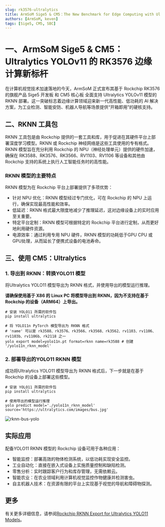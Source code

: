```yaml
---
slug: rk3576-ultralytics
title: ArmSoM Sige5 & CM5：The New Benchmark for Edge Computing with Ultralytics YOLOv11 on RK3576
authors: [ArmSoM, keven]
tags: [Sige5, CM5, SBC]
---
```


# ​一、​ArmSoM Sige5 & CM5：Ultralytics YOLOv11 的 RK3576 边缘计算新标杆​​

在计算机视觉技术加速落地的今天，ArmSoM 正式宣布其基于 ​​Rockchip RK3576​​ 的旗舰产品 ​​Sige5 开发板​​ 和 ​​CM5 核心板​​ 全面支持 Ultralytics YOLOv11 模型的 RKNN 部署。这一突破标志着边缘计算领域迎来新一代高性能、低功耗的 AI 解决方案，为工业检测、智能安防、机器人导航等场景提供“开箱即用”的硬核支持。

## ​二、RKNN 工具包
RKNN 工具包是由 Rockchip 提供的一套工具和库，用于促进在其硬件平台上部署深度学习模型。RKNN 或 Rockchip 神经网络是这些工具使用的专有格式。RKNN 模型旨在充分利用 Rockchip 的 NPU（神经处理单元）提供的硬件加速，确保在 RK3588、RK3576、RK3566、RV1103、RV1106 等设备和其他由 Rockchip 支持的系统上执行人工智能任务时的高性能。

### RKNN 模型的主要特点
RKNN 模型为在 Rockchip 平台上部署提供了多项优势：

- 针对 NPU 优化：RKNN 模型经过专门优化，可在 Rockchip 的 NPU 上运行，确保实现最高性能和效率。
- 低延迟：RKNN 格式最大限度地减少了推理延迟，这对边缘设备上的实时应用至关重要。
- 特定平台定制：RKNN 模型可根据特定的 Rockchip 平台进行定制，从而更好地利用硬件资源。
- 电源效率：通过利用专用 NPU 硬件，RKNN 模型的功耗低于GPU CPU 或GPU处理，从而延长了便携式设备的电池寿命。

## 三、使用 CM5：Ultralytics

### ​​1. 导出到 RKNN：转换YOLO11 模型

将Ultralytics YOLO11 模型导出为 RKNN 格式，并使用导出的模型运行推理。

**请确保使用基于 X86 的 Linux PC 将模型导出到 RKNN，因为不支持在基于 Rockchip 的设备（ARM64）上导出。**

```
# 安装 YOLO11 所需的软件包
pip install ultralytics

# 将 YOLO11n PyTorch 模型导出为 RKNN 格式
# 'name' 可以是 rk3588、rk3576、rk3566、rk3568、rk3562、rv1103、rv1106、rv1103b、rv1106b、rk2118 之一
yolo export model=yolo11n.pt format=rknn name=rk3588 # 创建 '/yolo11n_rknn_model'
```

### 2. 部署导出的YOLO11 RKNN 模型

成功将Ultralytics YOLO11 模型导出为 RKNN 格式后，下一步就是在基于 Rockchip 的设备上部署这些模型。

```
# 安装 YOLO11 所需的软件包
pip install ultralytics

# 使用导出的模型运行推理
yolo predict model='./yolo11n_rknn_model' source='https://ultralytics.com/images/bus.jpg'
```

![rknn-bus-yolo](/img/blog/rknn-bus-yolo.jpg)

## 实际应用

配备YOLO11 RKNN 模型的 Rockchip 设备可用于各种应用：

- 智能监控：部署高效的物体检测系统，以低功耗实现安全监控。
- 工业自动化：直接在嵌入式设备上实施质量控制和缺陷检测。
- 零售分析：实时跟踪客户行为和库存管理，无需依赖云。
- 智能农业：在农业领域利用计算机视觉监控作物健康并检测害虫。
- 自主机器人技术：在资源有限的平台上实现基于视觉的导航和障碍物探测。

## 更多

有关更多详细信息，请参阅[Rockchip RKNN Export for Ultralytics YOLO11 Models](https://docs.ultralytics.com/integrations/rockchip-rknn)。

